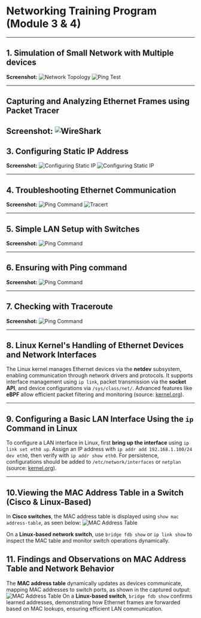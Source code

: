 # Networking Training Program (Module 3 & 4)
---

## 1. Simulation of Small Network with Multiple devices

**Screenshot:**
![Network Topology](Results/1.png)
![Ping Test](Results/1-2.png)

---

## **Capturing and Analyzing Ethernet Frames using Packet Tracer**


**Screenshot:**
![WireShark](Results/2.png)
---

## 3. Configuring Static IP Address 

**Screenshot:**
![Configuring Static IP](Results/3-1.png)
![Configuring Static IP](Results/3-2.png)

---

## 4. Troubleshooting Ethernet Communication

**Screenshot:**
![Ping Command](Results/4.png)
![Tracert](Results/4-1.png)

---

## 5. Simple LAN Setup with Switches

**Screenshot:**
![Ping Command](Results/1.png)

---

## 6. Ensuring with Ping command

**Screenshot:**
![Ping Command](Results/4.png)

---

## 7. Checking with Traceroute

**Screenshot:**
![Ping Command](Results/4-1.png)

---

## 8. Linux Kernel's Handling of Ethernet Devices and Network Interfaces

The Linux kernel manages Ethernet devices via the **netdev** subsystem, enabling communication through network drivers and protocols. It supports interface management using `ip link`, packet transmission via the **socket API**, and device configurations via `/sys/class/net/`. Advanced features like **eBPF** allow efficient packet filtering and monitoring (source: [kernel.org](https://www.kernel.org/)).

---

## 9. Configuring a Basic LAN Interface Using the `ip` Command in Linux

To configure a LAN interface in Linux, first **bring up the interface** using `ip link set eth0 up`. Assign an IP address with `ip addr add 192.168.1.100/24 dev eth0`, then verify with `ip addr show eth0`. For persistence, configurations should be added to `/etc/network/interfaces` or `netplan` (source: [kernel.org](https://www.kernel.org/)).

---

## 10.Viewing the MAC Address Table in a Switch (Cisco & Linux-Based)

In **Cisco switches**, the MAC address table is displayed using `show mac address-table`, as seen below:
![MAC Address Table](Results/10.png)

On a **Linux-based network switch**, use `bridge fdb show` or `ip link show` to inspect the MAC table and monitor switch operations dynamically.

## 11. Findings and Observations on MAC Address Table and Network Behavior

The **MAC address table** dynamically updates as devices communicate, mapping MAC addresses to switch ports, as shown in the captured output:  
![MAC Address Table](Results/10.png)
On a **Linux-based switch**, `bridge fdb show` confirms learned addresses, demonstrating how Ethernet frames are forwarded based on MAC lookups, ensuring efficient LAN communication.


